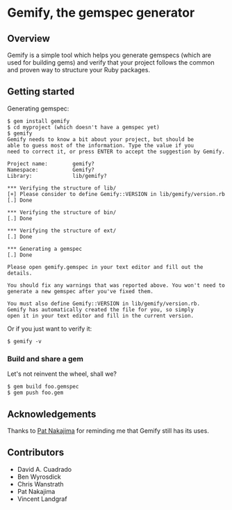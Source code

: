 Gemify, the gemspec generator
=============================

Overview
--------

Gemify is a simple tool which helps you generate gemspecs (which are
used for building gems) and verify that your project follows the common
and proven way to structure your Ruby packages.

Getting started
---------------

Generating gemspec:

    $ gem install gemify
    $ cd myproject (which doesn't have a gemspec yet)
    $ gemify
    Gemify needs to know a bit about your project, but should be
    able to guess most of the information. Type the value if you
    need to correct it, or press ENTER to accept the suggestion by Gemify.

    Project name:        gemify? 
    Namespace:           Gemify? 
    Library:             lib/gemify? 

    *** Verifying the structure of lib/
    [+] Please consider to define Gemify::VERSION in lib/gemify/version.rb
    [.] Done

    *** Verifying the structure of bin/
    [.] Done

    *** Verifying the structure of ext/
    [.] Done

    *** Generating a gemspec
    [.] Done

    Please open gemify.gemspec in your text editor and fill out the details.

    You should fix any warnings that was reported above. You won't need to
    generate a new gemspec after you've fixed them.

    You must also define Gemify::VERSION in lib/gemify/version.rb.
    Gemify has automatically created the file for you, so simply
    open it in your text editor and fill in the current version.
    
Or if you just want to verify it:

    $ gemify -v

### Build and share a gem

Let's not reinvent the wheel, shall we?

    $ gem build foo.gemspec
    $ gem push foo.gem


Acknowledgements
----------------

Thanks to [Pat Nakajima](http://patnakajima.com/) for reminding me that
Gemify still has its uses.


Contributors
------------

* David A. Cuadrado
* Ben Wyrosdick
* Chris Wanstrath
* Pat Nakajima
* Vincent Landgraf

